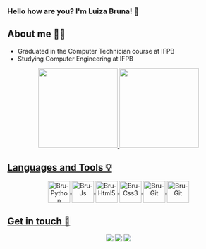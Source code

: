 ### Hello how are you? I'm Luiza Bruna! 👋

<h2 align="auto"> About me 👩‍💻 </h2>


- Graduated in the Computer Technician course at IFPB
- Studying Computer Engineering at IFPB

<div align="center">
  <a href="https://github.com/Brunalu28">
  <img height="180em" src="https://github-readme-stats.vercel.app/api?username=Brunalu28&show_icons=true&theme=buefyt&include_all_commits=true&count_private=true"/>
  <img height="180em" src="https://github-readme-stats.vercel.app/api/top-langs/?username=Brunalu28&layout=compact&langs_count=7&theme=buefyt"/>
</div>

<h2 align="auto"> Languages and Tools 💡 </h2>
  

<div align= "center">
   <img align="center" alt="Bru-Python" height="50" width="50" src="https://cdn.jsdelivr.net/gh/devicons/devicon/icons/python/python-original-wordmark.svg">
   <img align="center" alt="Bru-Js" height="50" width="50" src="https://cdn.jsdelivr.net/gh/devicons/devicon/icons/javascript/javascript-original.svg">
   <img align="center" alt="Bru-Html5" height="50" width="50" src="https://cdn.jsdelivr.net/gh/devicons/devicon/icons/html5/html5-original-wordmark.svg">
   <img align="center" alt="Bru-Css3" height="50" width="50" src="https://cdn.jsdelivr.net/gh/devicons/devicon/icons/css3/css3-original-wordmark.svg">
   <img align="center" alt="Bru-Git" height="50" width="50" src="https://cdn.jsdelivr.net/gh/devicons/devicon/icons/git/git-original.svg">
   <img align="center" alt="Bru-Git" height="50" width="50" src="https://cdn.jsdelivr.net/gh/devicons/devicon/icons/vscode/vscode-original.svg"> 
</div>

  
<h2 align="auto"> Get in touch 📲 </h2>
  
<div align= "center"> 
 <a href = "mailto:bluizacontato@gmail.com"><img src="https://img.shields.io/badge/-Gmail-%23333?style=for-the-badge&logo=gmail&logoColor=white" target="_blank"></a>
 <a href="https://www.linkedin.com/in/luiza-bruna-apolinario-ribeiro-1679551a5/" target="_blank"><img src="https://img.shields.io/badge/-LinkedIn-%230077B5?style=for-the-badge&logo=linkedin&logoColor=white" target="_blank"></a>
  <img src="https://img.shields.io/badge/bluizadev-7289DA?style=for-the-badge&logo=discord&logoColor=white" target="_blank"></img>
</div>


